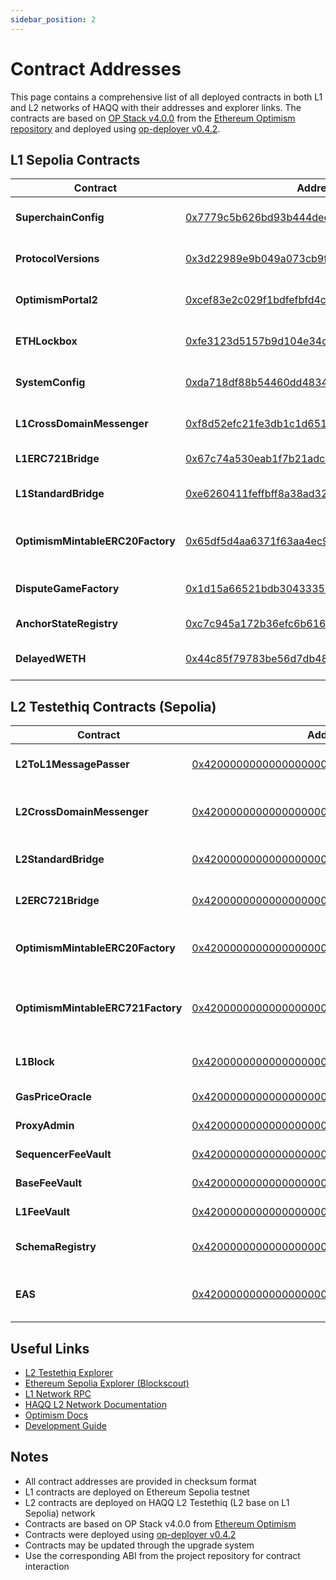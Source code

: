 ```yaml
---
sidebar_position: 2
---
```


# Contract Addresses

This page contains a comprehensive list of all deployed contracts in both L1 and L2 networks of HAQQ with their addresses and explorer links. The contracts are based on [OP Stack v4.0.0](https://github.com/ethereum-optimism/optimism/releases/tag/op-contracts%2Fv4.0.0-rc.8) from the [Ethereum Optimism repository](https://github.com/ethereum-optimism/optimism) and deployed using [op-deployer v0.4.2](https://github.com/ethereum-optimism/optimism/releases/tag/op-deployer%2Fv0.4.2).

## L1 Sepolia Contracts

| Contract | Address | Description |
|----------|---------|-------------|
| **SuperchainConfig** | [0x7779c5b626bd93b444deee5296f1336c9a076a70](https://eth-sepolia.blockscout.com/address/0x7779c5b626bd93b444deee5296f1336c9a076a70) | Superchain configuration management |
| **ProtocolVersions** | [0x3d22989e9b049a073cb9f72cb3357367291508b6](https://eth-sepolia.blockscout.com/address/0x3d22989e9b049a073cb9f72cb3357367291508b6) | Protocol version management |
| **OptimismPortal2** | [0xcef83e2c029f1bdfefbfd4cb908ac333f420e209](https://eth-sepolia.blockscout.com/address/0xcef83e2c029f1bdfefbfd4cb908ac333f420e209) | Main portal for L1-L2 communication |
| **ETHLockbox** | [0xfe3123d5157b9d104e34cbf73a9171854244d218](https://eth-sepolia.blockscout.com/address/0xfe3123d5157b9d104e34cbf73a9171854244d218) | ETH lockbox for cross-chain transfers |
| **SystemConfig** | [0xda718df88b54460dd4834b29c01658dd976c9e09](https://eth-sepolia.blockscout.com/address/0xda718df88b54460dd4834b29c01658dd976c9e09) | System configuration parameters |
| **L1CrossDomainMessenger** | [0xf8d52efc21fe3db1c1d651ee03d19c5f5b83597f](https://eth-sepolia.blockscout.com/address/0xf8d52efc21fe3db1c1d651ee03d19c5f5b83597f) | L1 side of cross-domain messaging |
| **L1ERC721Bridge** | [0x67c74a530eab1f7b21adc441a836430a1ef792a9](https://eth-sepolia.blockscout.com/address/0x67c74a530eab1f7b21adc441a836430a1ef792a9) | L1 side of ERC721 bridge |
| **L1StandardBridge** | [0xe6260411feffbff8a38ad32484ea01cbf1658a0e](https://eth-sepolia.blockscout.com/address/0xe6260411feffbff8a38ad32484ea01cbf1658a0e) | L1 side of standard token bridge |
| **OptimismMintableERC20Factory** | [0x65df5d4aa6371f63aa4ec935ed93a99f097e4abd](https://eth-sepolia.blockscout.com/address/0x65df5d4aa6371f63aa4ec935ed93a99f097e4abd) | Factory for creating mintable ERC20 tokens |
| **DisputeGameFactory** | [0x1d15a66521bdb3043335734039d428f97bab3f7e](https://eth-sepolia.blockscout.com/address/0x1d15a66521bdb3043335734039d428f97bab3f7e) | Factory for creating dispute games |
| **AnchorStateRegistry** | [0xc7c945a172b36efc6b6165f4d70a5b93a9f109d9](https://eth-sepolia.blockscout.com/address/0xc7c945a172b36efc6b6165f4d70a5b93a9f109d9) | Registry for anchor states |
| **DelayedWETH** | [0x44c85f79783be56d7db48c060a9721a320fc57c7](https://eth-sepolia.blockscout.com/address/0x44c85f79783be56d7db48c060a9721a320fc57c7) | Delayed WETH for dispute resolution |

## L2 Testethiq Contracts (Sepolia)

| Contract | Address | Description |
|----------|---------|-------------|
| **L2ToL1MessagePasser** | [0x4200000000000000000000000000000000000016](https://explorer.testethiq.haqq.network/address/0x4200000000000000000000000000000000000016) | Passes messages from L2 to L1 |
| **L2CrossDomainMessenger** | [0x4200000000000000000000000000000000000007](https://explorer.testethiq.haqq.network/address/0x4200000000000000000000000000000000000007) | Cross-domain messenger for L1-L2 communication |
| **L2StandardBridge** | [0x4200000000000000000000000000000000000010](https://explorer.testethiq.haqq.network/address/0x4200000000000000000000000000000000000010) | Standard bridge for ERC20 tokens |
| **L2ERC721Bridge** | [0x4200000000000000000000000000000000000014](https://explorer.testethiq.haqq.network/address/0x4200000000000000000000000000000000000014) | Bridge for NFT tokens (ERC721) |
| **OptimismMintableERC20Factory** | [0x4200000000000000000000000000000000000012](https://explorer.testethiq.haqq.network/address/0x4200000000000000000000000000000000000012) | Factory for creating mintable ERC20 tokens |
| **OptimismMintableERC721Factory** | [0x4200000000000000000000000000000000000017](https://explorer.testethiq.haqq.network/address/0x4200000000000000000000000000000000000017) | Factory for creating mintable ERC721 tokens |
| **L1Block** | [0x4200000000000000000000000000000000000015](https://explorer.testethiq.haqq.network/address/0x4200000000000000000000000000000000000015) | L1 block information provider |
| **GasPriceOracle** | [0x420000000000000000000000000000000000000F](https://explorer.testethiq.haqq.network/address/0x420000000000000000000000000000000000000F) | Gas price oracle for L2 |
| **ProxyAdmin** | [0x4200000000000000000000000000000000000018](https://explorer.testethiq.haqq.network/address/0x4200000000000000000000000000000000000018) | Proxy contract administrator |
| **SequencerFeeVault** | [0x4200000000000000000000000000000000000011](https://explorer.testethiq.haqq.network/address/0x4200000000000000000000000000000000000011) | Sequencer fee collection vault |
| **BaseFeeVault** | [0x4200000000000000000000000000000000000019](https://explorer.testethiq.haqq.network/address/0x4200000000000000000000000000000000000019) | Base fee collection vault |
| **L1FeeVault** | [0x420000000000000000000000000000000000001A](https://explorer.testethiq.haqq.network/address/0x420000000000000000000000000000000000001A) | L1 fee collection vault |
| **SchemaRegistry** | [0x4200000000000000000000000000000000000020](https://explorer.testethiq.haqq.network/address/0x4200000000000000000000000000000000000020) | Schema registry for attestations |
| **EAS** | [0x4200000000000000000000000000000000000021](https://explorer.testethiq.haqq.network/address/0x4200000000000000000000000000000000000021) | Ethereum Attestation Service main contract |



## Useful Links

- [L2 Testethiq Explorer](https://explorer.testethiq.haqq.network/)
- [Ethereum Sepolia Explorer (Blockscout)](https://eth-sepolia.blockscout.com/)
- [L1 Network RPC](https://chainlist.org/chain/11155111)
- [HAQQ L2 Network Documentation](../../l2-network/)
- [Optimism Docs](https://docs.optimism.io/app-developers/get-started)
- [Development Guide](../../develop/)

## Notes

- All contract addresses are provided in checksum format
- L1 contracts are deployed on Ethereum Sepolia testnet
- L2 contracts are deployed on HAQQ L2 Testethiq (L2 base on L1 Sepolia) network
- Contracts are based on OP Stack v4.0.0 from [Ethereum Optimism](https://github.com/ethereum-optimism/optimism)
- Contracts were deployed using [op-deployer v0.4.2](https://github.com/ethereum-optimism/optimism/releases/tag/op-deployer%2Fv0.4.2)
- Contracts may be updated through the upgrade system
- Use the corresponding ABI from the project repository for contract interaction
